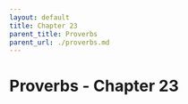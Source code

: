 ```yaml
---
layout: default
title: Chapter 23
parent_title: Proverbs
parent_url: ./proverbs.md
---
```


# Proverbs - Chapter 23
